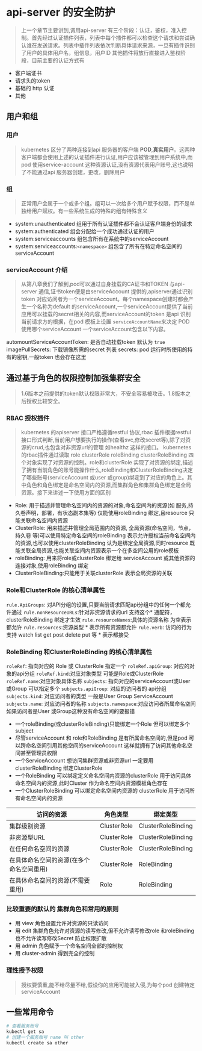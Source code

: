 # api-server 的安全防护

> 上一个章节主要讲到,调用api-server 有三个阶段：认证，鉴权，准入控制。首先经过认证插件列表，列表中每个插件都可以检查这个请求和尝试确认谁在发送请求。列表中插件列表依次判断具体请求来源，一旦有插件识别了用户的具体用户名，组信息，用户ID 其他插件将放行直接进入鉴权阶段，目前主要的认证方式有

* 客户端证书
* 请求头的token
* 基础的 http 认证
* 其他

## 用户和组

### 用户

> kubernetes 区分了两种连接到api 服务器的客户端 **POD**,**真实用户**。这两种客户端都会使用上述的认证插件进行认证,用户应该被管理到用户系统中,而pod 使用service-account 这种资源认证,没有资源代表用户账号,这也说明了不能通过api 服务器创建，更改，删除用户

### 组

> 正常用户会属于一个或多个组。组可以一次给多个用户赋予权限，而不是单独给用户赋权。有一些系统生成的特殊的组有特殊含义

* system:unauthenticated 组用于所有认证插件都不会认证客户端身份的请求
* system:authenticated 组会分配给一个成功通过认证的用户
* system:serviceaccounts 组包含所有在系统中的serviceAccount
* system:serviceaccounts:`<namespace>` 组包含了所有在特定命名空间的serviceAccount

### serviceAccount 介绍

> 从第八章我们了解到,pod可以通过自身挂载的CA证书和TOKEN 与api-server 通信,证书token便是由serviceAccount 提供的,apiserver通过识别token 对应访问者为一个serviceAccount。每个namespace创建时都会产生一个名称为default 的serviceAccount,一个serviceAccount提供了当前应用可以挂载的secret相关的内容,而serviceAccount的token 是api 识别当前请求方的根据，在pod 模板上设置 `serviceAccountName`来决定 POD 使用哪个serviceAccount  一个serviceAccount包含以下内容。

automountServiceAccountToken: 是否自动挂载token 默认为 `true`
imagePullSecrets: 下载镜像所需的secret 列表
secrets: pod 运行时所使用的持有的密钥,一般token 也会存在这里

## 通过基于角色的权限控制加强集群安全

> 1.6版本之前提供的token默认权限非常大，不安全容易被攻击。1.8版本之后授权比较安全。

### RBAC 授权插件

> kubernetes 的apiserver 接口严格遵循restful 协议,rbac 插件根据restful 接口形式判断,当前用户想要执行的操作(查看svc,修改secret等),除了对资源的crud,也包含对非资源url的管理 如healthz 这样的接口。
> kubernetes的rbac插件通过读取 role clusterRole roleBinding clusterRoleBinding 四个对象实现了对资源的控制。role和clusterRole 实现了对资源的绑定,描述了拥有当前角色的账号能操作什么,roleBinding和ClusterRoleBinding决定了哪些账号(serviceAccount 或user 或group)绑定到了对应的角色上。其中角色和角色绑定是命名空间内的资源,而集群角色和集群角色绑定是全局资源。接下来讲述一下使用方面的区别

* Role: 用于描述并管理命名空间内的资源的对象,命名空间内的资源(如 服务,持久卷声明，部署，有状态副本集等) 仅能使用roleBinding 绑定,且resource 只能关联命名空间内资源
* ClusterRole: 用来描述并管理全局范围内的资源, 全局资源(命名空间，节点，持久卷 等)可以使用特定命名空间的roleBinding 表示允许授权当前命名空间内的资源,也可以使用clusterRoleBinding 认为是绑定全局资源,同时resource 既能关联全局资源,也能关联空间内资源表示一个在多空间公用的role模板
* roleBinding: 用来将role或clusterRole 绑定给 serviceAccount 或其他资源的连接对象,使用roleBinding 绑定
* ClusterRoleBinding:只能用于关联clusterRole 表示全局资源的关联

### Role和ClusterRole 的核心清单属性

`rule.ApiGroups`: 对API分组的设置,只要当前请求匹配api分组中的任何一个都允许通过
`rule.nonResourceURLs`:针对非资源请求的url 支持这个* 通配符，clusterRoleBinding 绑定才生效
`rule.resourceNames`:具体的资源名称 为空表示都允许
`rule.resources`:资源类型 * 表示所有资源都允许
`rule.verb`: 访问的行为 支持 watch list get post delete put 等 * 表示都接受

### RoleBinding 和ClusterRoleBinding 的核心清单属性

`roleRef`: 指向对应的 Role 或 ClusterRole  指定一个
`roleRef.apiGroup`: 对应的对象的api分组
`roleRef.kind`:对应对象类型 可能是Role或ClusterRole
`roleRef.name`:对应对象具体名称
`subjects`: 指向对应的serviceAccount或User 或Group  可以指定多个
`subjects.apiGroup`: 对应的访问者的 api分组
`subjects.kind`: 对应访问者的类型 一般是User Group ServiceAccount
`subjects.name`: 对应访问者的名称
`subjects.namespace`:对应访问者所属命名空间 如果访问者是User 或Group这种没有命名空间的要报错

* 一个roleBinding(或clusterRoleBinding)只能绑定一个Role 但可以绑定多个subject
* 尽管serviceAccount 和 role和RoleBinding 是有所属命名空间的,但是pod 可以跨命名空间引用其他空间的serviceAccount 这样就拥有了访问其他命名空间甚至管理员权限
* 一个ServiceAccount 想访问集群资源或非资源url 一定要用 clusterRoleBinding 绑定ClusterRole
* 一个RoleBinding 可以绑定定义命名空间内资源的clusterRole 用于访问具体命名空间内的资源,此时Cluster 作为命名空间内资源模板角色存在
* 一个ClusterRoleBinding 可以绑定命名空间内资源的 clusterRole 用于访问所有命名空间内的资源

| 访问的资源                               | 角色类型    | 绑定类型           |
| ---------------------------------------- | ----------- | ------------------ |
| 集群级别资源                             | ClusterRole | ClusterRoleBinding |
| 非资源型URL                              | ClusterRole | ClusterRoleBinding |
| 在任何命名空间的资源                     | ClusterRole | ClusterRoleBinding |
| 在具体命名空间的资源(在多个命名空间重用) | ClusterRole | RoleBinding        |
| 在具体命名空间的资源(不需要重用)         | Role        | RoleBinding        |

### 比较重要的默认的 集群角色和常用的原则
* 用 view 角色设置允许对资源的只读访问
* 用 edit 集群角色允许对资源的读写修改,但不允许读写修改role 和roleBinding 也不允许读写修改Secret 防止权限扩散
* 用 admin 角色赋予一个命名空间全部的控制权
* 用 cluster-admin 得到完全的控制
### 理性授予权限
> 授权要慎重,能不给尽量不给,假设你的应用可能被入侵,为每个pod 创建特定serviceAccount

## 一些常用命令

```bash
# 查看服务账号
kubectl get sa
# 创建一个服务账号 name 叫 other
kubectl create sa other
```
